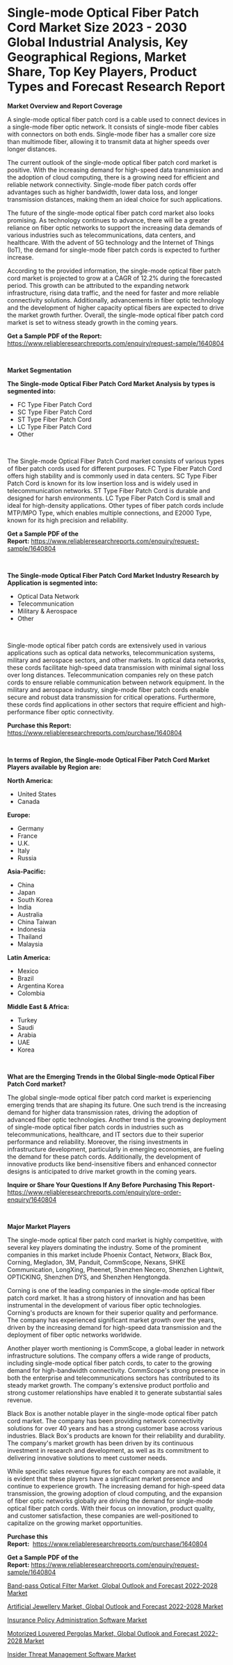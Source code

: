<p><h1>Single-mode Optical Fiber Patch Cord Market Size 2023 - 2030 Global Industrial Analysis, Key Geographical Regions, Market Share, Top Key Players, Product Types and Forecast Research Report</h1></p><p><strong>Market Overview and Report Coverage</strong></p>
<p><p>A single-mode optical fiber patch cord is a cable used to connect devices in a single-mode fiber optic network. It consists of single-mode fiber cables with connectors on both ends. Single-mode fiber has a smaller core size than multimode fiber, allowing it to transmit data at higher speeds over longer distances.</p><p>The current outlook of the single-mode optical fiber patch cord market is positive. With the increasing demand for high-speed data transmission and the adoption of cloud computing, there is a growing need for efficient and reliable network connectivity. Single-mode fiber patch cords offer advantages such as higher bandwidth, lower data loss, and longer transmission distances, making them an ideal choice for such applications.</p><p>The future of the single-mode optical fiber patch cord market also looks promising. As technology continues to advance, there will be a greater reliance on fiber optic networks to support the increasing data demands of various industries such as telecommunications, data centers, and healthcare. With the advent of 5G technology and the Internet of Things (IoT), the demand for single-mode fiber patch cords is expected to further increase.</p><p>According to the provided information, the single-mode optical fiber patch cord market is projected to grow at a CAGR of 12.2% during the forecasted period. This growth can be attributed to the expanding network infrastructure, rising data traffic, and the need for faster and more reliable connectivity solutions. Additionally, advancements in fiber optic technology and the development of higher capacity optical fibers are expected to drive the market growth further. Overall, the single-mode optical fiber patch cord market is set to witness steady growth in the coming years.</p></p>
<p><strong>Get a Sample PDF of the Report:</strong> <a href="https://www.reliableresearchreports.com/enquiry/request-sample/1640804">https://www.reliableresearchreports.com/enquiry/request-sample/1640804</a></p>
<p>&nbsp;</p>
<p><strong>Market Segmentation</strong></p>
<p><strong>The Single-mode Optical Fiber Patch Cord Market Analysis by types is segmented into:</strong></p>
<p><ul><li>FC Type Fiber Patch Cord</li><li>SC Type Fiber Patch Cord</li><li>ST Type Fiber Patch Cord</li><li>LC Type Fiber Patch Cord</li><li>Other</li></ul></p>
<p>&nbsp;</p>
<p><p>The Single-mode Optical Fiber Patch Cord market consists of various types of fiber patch cords used for different purposes. FC Type Fiber Patch Cord offers high stability and is commonly used in data centers. SC Type Fiber Patch Cord is known for its low insertion loss and is widely used in telecommunication networks. ST Type Fiber Patch Cord is durable and designed for harsh environments. LC Type Fiber Patch Cord is small and ideal for high-density applications. Other types of fiber patch cords include MTP/MPO Type, which enables multiple connections, and E2000 Type, known for its high precision and reliability.</p></p>
<p><strong>Get a Sample PDF of the Report:</strong>&nbsp;<a href="https://www.reliableresearchreports.com/enquiry/request-sample/1640804">https://www.reliableresearchreports.com/enquiry/request-sample/1640804</a></p>
<p>&nbsp;</p>
<p><strong>The Single-mode Optical Fiber Patch Cord Market Industry Research by Application is segmented into:</strong></p>
<p><ul><li>Optical Data Network</li><li>Telecommunication</li><li>Military & Aerospace</li><li>Other</li></ul></p>
<p>&nbsp;</p>
<p><p>Single-mode optical fiber patch cords are extensively used in various applications such as optical data networks, telecommunication systems, military and aerospace sectors, and other markets. In optical data networks, these cords facilitate high-speed data transmission with minimal signal loss over long distances. Telecommunication companies rely on these patch cords to ensure reliable communication between network equipment. In the military and aerospace industry, single-mode fiber patch cords enable secure and robust data transmission for critical operations. Furthermore, these cords find applications in other sectors that require efficient and high-performance fiber optic connectivity.</p></p>
<p><strong>Purchase this Report:</strong>&nbsp; <a href="https://www.reliableresearchreports.com/purchase/1640804">https://www.reliableresearchreports.com/purchase/1640804</a></p>
<p>&nbsp;</p>
<p><strong>In terms of Region, the Single-mode Optical Fiber Patch Cord Market Players available by Region are:</strong></p>
<p>
    <p> <strong> North America: </strong>
        <ul>
            <li>United States</li>
            <li>Canada</li>
        </ul>
        </p> 
    <p> <strong> Europe: </strong>
        <ul>
            <li>Germany</li>
            <li>France</li>
            <li>U.K.</li>
            <li>Italy</li>
            <li>Russia</li>
        </ul>
        </p> 
    <p> <strong> Asia-Pacific: </strong>
        <ul>
            <li>China</li>
            <li>Japan</li>
            <li>South Korea</li>
            <li>India</li>
            <li>Australia</li>
            <li>China Taiwan</li>
            <li>Indonesia</li>
            <li>Thailand</li>
            <li>Malaysia</li>
        </ul>
        </p> 
    <p> <strong> Latin America: </strong>
        <ul>
            <li>Mexico</li>
            <li>Brazil</li>
            <li>Argentina Korea</li>
            <li>Colombia</li>
        </ul>
        </p> 
    <p> <strong> Middle East & Africa: </strong>
        <ul>
            <li>Turkey</li>
            <li>Saudi</li>
            <li>Arabia</li>
            <li>UAE</li>
            <li>Korea</li>
        </ul>
    </p>
    </p>
<p>&nbsp;</p>
<p><strong>What are the Emerging Trends in the Global Single-mode Optical Fiber Patch Cord market?</strong></p>
<p><p>The global single-mode optical fiber patch cord market is experiencing emerging trends that are shaping its future. One such trend is the increasing demand for higher data transmission rates, driving the adoption of advanced fiber optic technologies. Another trend is the growing deployment of single-mode optical fiber patch cords in industries such as telecommunications, healthcare, and IT sectors due to their superior performance and reliability. Moreover, the rising investments in infrastructure development, particularly in emerging economies, are fueling the demand for these patch cords. Additionally, the development of innovative products like bend-insensitive fibers and enhanced connector designs is anticipated to drive market growth in the coming years.</p></p>
<p><strong>Inquire or Share Your Questions If Any Before Purchasing This Report</strong>- <a href="https://www.reliableresearchreports.com/enquiry/pre-order-enquiry/1640804">https://www.reliableresearchreports.com/enquiry/pre-order-enquiry/1640804</a></p>
<p>&nbsp;</p>
<p><strong>Major Market Players</strong></p>
<p><p>The single-mode optical fiber patch cord market is highly competitive, with several key players dominating the industry. Some of the prominent companies in this market include Phoenix Contact, Networx, Black Box, Corning, Megladon, 3M, Panduit, CommScope, Nexans, SHKE Communication, LongXing, Pheenet, Shenzhen Necero, Shenzhen Lightwit, OPTICKING, Shenzhen DYS, and Shenzhen Hengtongda.</p><p>Corning is one of the leading companies in the single-mode optical fiber patch cord market. It has a strong history of innovation and has been instrumental in the development of various fiber optic technologies. Corning's products are known for their superior quality and performance. The company has experienced significant market growth over the years, driven by the increasing demand for high-speed data transmission and the deployment of fiber optic networks worldwide.</p><p>Another player worth mentioning is CommScope, a global leader in network infrastructure solutions. The company offers a wide range of products, including single-mode optical fiber patch cords, to cater to the growing demand for high-bandwidth connectivity. CommScope's strong presence in both the enterprise and telecommunications sectors has contributed to its steady market growth. The company's extensive product portfolio and strong customer relationships have enabled it to generate substantial sales revenue.</p><p>Black Box is another notable player in the single-mode optical fiber patch cord market. The company has been providing network connectivity solutions for over 40 years and has a strong customer base across various industries. Black Box's products are known for their reliability and durability. The company's market growth has been driven by its continuous investment in research and development, as well as its commitment to delivering innovative solutions to meet customer needs.</p><p>While specific sales revenue figures for each company are not available, it is evident that these players have a significant market presence and continue to experience growth. The increasing demand for high-speed data transmission, the growing adoption of cloud computing, and the expansion of fiber optic networks globally are driving the demand for single-mode optical fiber patch cords. With their focus on innovation, product quality, and customer satisfaction, these companies are well-positioned to capitalize on the growing market opportunities.</p></p>
<p><strong>Purchase this Report:</strong>&nbsp;&nbsp;<a href="https://www.reliableresearchreports.com/purchase/1640804">https://www.reliableresearchreports.com/purchase/1640804</a></p>
<p></p>
<p><strong>Get a Sample PDF of the Report:</strong>&nbsp;<a href="https://www.reliableresearchreports.com/enquiry/request-sample/1640804">https://www.reliableresearchreports.com/enquiry/request-sample/1640804</a></p>
<p><p><a href="https://www.linkedin.com/pulse/band-pass-optical-filter-market-global-outlook-forecast/">Band-pass Optical Filter Market, Global Outlook and Forecast 2022-2028 Market</a></p><p><a href="https://www.linkedin.com/pulse/artificial-jewellery-market-global-outlook-forecast-2022-2028/">Artificial Jewellery Market, Global Outlook and Forecast 2022-2028 Market</a></p><p><a href="https://medium.com/@ebbakautzer/insurance-policy-administration-software-market-insight-market-trends-growth-forecasted-from-42daa2de9845">Insurance Policy Administration Software Market</a></p><p><a href="https://www.linkedin.com/pulse/motorized-louvered-pergolas-market-global-outlook-forecast/">Motorized Louvered Pergolas Market, Global Outlook and Forecast 2022-2028 Market</a></p><p><a href="https://medium.com/@candiceveum/insider-threat-management-software-market-competitive-analysis-market-trends-and-forecast-to-2030-49abdc1bf66c">Insider Threat Management Software Market</a></p></p>